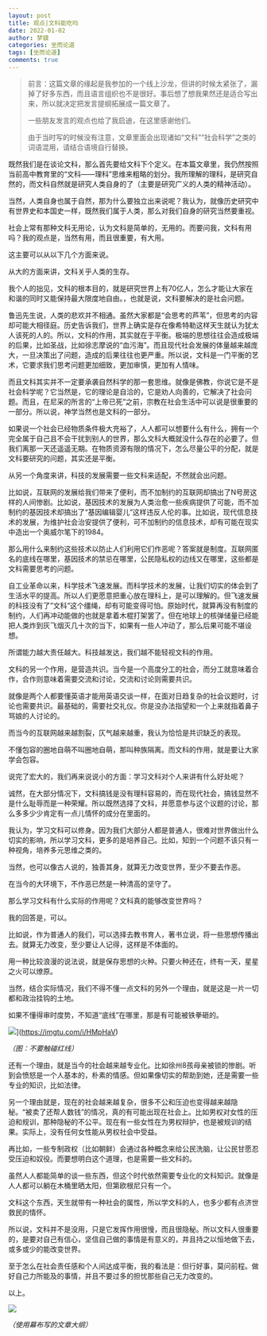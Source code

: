 ```yaml
---
layout: post
title: 观点|文科能吃吗
date: 2022-01-02
author: 梦貘
categories: 坐而论道
tags: [坐而论道]
comments: true
---
```


>前言：这篇文章的缘起是我参加的一个线上沙龙，但讲的时候太紧张了，漏掉了好多东西，而且语言组织也不是很好。事后想了想我果然还是适合写出来，所以就决定把发言提纲拓展成一篇文章了。
>
>一些朋友发言的观点也给了我启迪，在这里感谢他们。
>
>由于当时写的时候没有注意，文章里面会出现诸如“文科”“社会科学”之类的词语混用，请结合语境自行替换。

既然我们是在谈论文科，那么首先要给文科下个定义。在本篇文章里，我仍然按照当前高中教育里的“文科——理科”思维来粗略的划分。我所理解的理科，是研究自然的，而文科自然就是研究人类自身的了（主要是研究广义的人类的精神活动）。

当然，人类自身也属于自然，那为什么要独立出来说呢？我认为，就像历史研究中有世界史和本国史一样，既然我们属于人类，那么对我们自身的研究当然要重视。

社会上常有那种文科无用论，认为文科是简单的，无用的。而要问我，文科有用吗？我的观点是，当然有用，而且很重要，有大用。

这主要可以从以下几个方面来说。

从大的方面来讲，文科关乎人类的生存。

我个人的拙见，文科的根本目的，就是研究世界上有70亿人，怎么才能让大家在和谐的同时又能保持最大限度地自由。，也就是说，文科要解决的是社会问题。

鲁迅先生说，人类的悲欢并不相通。虽然大家都是“会思考的芦苇”，但思考的内容却可能大相径庭。历史告诉我们，世界上确实是存在像希特勒这样天生就认为犹太人该死的人的。所以，文科的作用，其实就在于平衡。极端的思想往往会造成极端的后果，比如圣战，比如徐志摩说的“血污海”。而且现代社会发展的体量越来越庞大，一旦决策出了问题，造成的后果往往也更严重。所以说，文科是一门平衡的艺术，它要求我们思考问题更加细致，更加审慎，更加有人情味。

而且文科其实并不一定要承袭自然科学的那一套思维。就像是佛教，你说它是不是社会科学呢？它当然是，它的理论是自洽的，它是劝人向善的，它解决了社会问题。而且，在尼采的所言的“上帝已死”之前，宗教在社会生活中可以说是很重要的一部分。所以说，神学当然也是文科的一部分。

如果说一个社会已经物质条件极大充裕了，人人都可以想要什么有什么，拥有一个完全属于自己且不会干扰到别人的世界，那么文科大概就没什么存在的必要了。但我们离那一天还遥遥无期。在物质资源有限的情况下，怎么尽量公平的分配，就是文科要研究的问题，其实还是平衡。

从另一个角度来讲，科技的发展需要一些文科来适配，不然就会出问题。

比如说，互联网的发展给我们带来了便利，而不加制约的互联网却搞出了N号房这样的人间惨剧。比如说，基因技术的发展为人类治愈一些疾病提供了可能，而不加制约的基因技术却搞出了“基因编辑婴儿”这样违反人伦的事。比如说，现代信息技术的发展，为维护社会治安提供了便利，可不加制约的信息技术，却有可能在现实中造出一个奥威尔笔下的1984。

那么用什么来制约这些技术以防止人们利用它们作恶呢？答案就是制度。互联网匿名的底线在哪里，基因技术的禁忌在哪里，公民隐私权的边线又在哪里，这些都是文科需要思考的问题。

自工业革命以来，科学技术飞速发展。而科学技术的发展，让我们切实的体会到了生活水平的提高。所以人们更愿意把重心放在理科上，是可以理解的。但飞速发展的科技没有了”文科“这个缰绳，却有可能变得可怕。原始时代，就算再没有制度的制约，人们再冲动能做的也就是拿着木棍打架罢了。但在地球上的核弹储量已经能把人类炸到灰飞烟灭几十次的当下，如果有一些人冲动了，那么后果可能不堪设想。

所谓能力越大责任越大。科技越发达，我们越不能轻视文科的作用。

文科的另一个作用，是营造共识。当今是一个高度分工的社会，而分工就意味着合作，合作则意味着需要交流和讨论，交流和讨论则需要共识。

就像是两个人都要懂英语才能用英语交谈一样，在面对日趋复杂的社会议题时，讨论也需要共识。最基础的，需要社交礼仪。你是没办法指望和一个上来就指着鼻子骂娘的人讨论的。

而当今的互联网越来越割裂，仄气越来越重，我认为恰恰是共识缺乏的表现。

不懂包容的圈地自萌不叫圈地自萌，那叫种族隔离。而文科的作用，就是要让大家学会包容。

说完了宏大的，我们再来说说小的方面：学习文科对个人来讲有什么好处呢？

诚然，在大部分情况下，文科搞钱是没有理科容易的，而在现代社会，搞钱显然不是什么耻辱而是一种荣耀。所以既然选择了文科，并愿意参与这个议题的讨论，那么多多少少肯定有一点儿情怀的成分在里面的。

我认为，学习文科可以修身。因为我们大部分人都是普通人，很难对世界做出什么切实的影响，所以学习文科，更多的是培养自己。比如，知到一个问题不该只有一种视角，培养多元思维之类的。

当然，也可以像古人说的，独善其身，就算无力改变世界，至少不要去作恶。

在当今的大环境下，不作恶已然是一种清高的坚守了。

那么学习文科有什么实际的作用呢？文科真的能够改变世界吗？

我的回答是，可以。

比如说，作为普通人的我们，可以选择去教书育人，著书立说，将一些思想传播出去。就算无力改变，至少要让人记得，这样是不体面的。

用一种比较浪漫的说法说，就是保存思想的火种。只要火种还在，终有一天，星星之火可以燎原。

当然，结合实际情况，我们不得不懂一点文科的另外一个理由，就是这是一片一切都和政治挂钩的土地。

如果不懂得审时度势，不知道“底线”在哪里，那是有可能被铁拳砸的。

![](https://s4.ax1x.com/2022/02/07/HMpHaV.jpg)](https://imgtu.com/i/HMpHaV)

*（图：不要触碰红线）*

还有一个理由，就是当今的社会越来越专业化。比如徐州8孩母亲被锁的惨剧。听到会愤怒是一个人基本的，朴素的情感。但如果像切实的帮助到她，还是需要一些专业的知识，比如法律。

另一个理由就是，现在的社会越来越复杂，很多不公和压迫也变得越来越隐秘。“被卖了还帮人数钱”的情况，真的有可能出现在社会上。比如男权对女性的压迫和规训，那种隐秘的不公平。现在有一些女性在为男权辩护，也是被规训的结果。实际上，没有任何女性能从男权社会中受益。

再比如，一些专制政权（比如朝鲜）会通过各种概念来给公民洗脑，让公民甘愿忍受压迫和奴役。而要想明白这个道理，也是需要一些文科的。

虽然人人都能简单的谈一些东西，但这个时代依然需要专业化的文科知识。就像是人人都可以躺在木桶里晒太阳，但第欧根尼只有一个。

文科这个东西，天生就带有一种社会的属性，所以学文科的人，也多少都有点济世救民的情怀。

所以说，文科并不是没用，只是它发挥作用很慢，而且很隐秘。所以文科人很重要的，是要对自己有信心，坚信自己做的事情是有意义的，并且持之以恒地做下去，或多或少的能改变世界。

至于怎么在社会责任感和个人间达成平衡，我的看法是：但行好事，莫问前程。做好自己力所能及的事情，并且不要过多的担忧那些自己无力改变的。

以上。

![](https://imgtu.com/i/HM90iT)

*（使用幕布写的文章大纲）*
